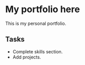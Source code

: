 # My portfolio here

This is my personal portfolio.

## Tasks

- Complete skills section.
- Add projects.

